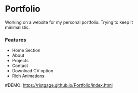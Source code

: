 # Portfolio
Working on a website for my personal portfolio.
Trying to keep it minimalistic.

### Features
* Home Section
* About
* Projects
* Contact
* Download CV option
* Rich Animations 

#DEMO:
https://riotgage.github.io/Portfolio/index.html
